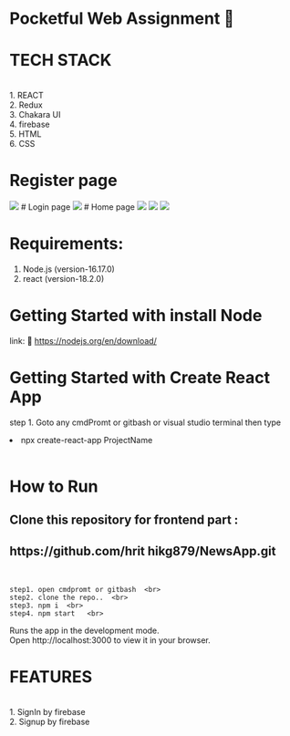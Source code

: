 # Pocketful Web Assignment 📰

 <h1> TECH STACK </h1>  <br>
  1. REACT  <br>
  2. Redux <br>
  3. Chakara UI <br>
  4. firebase <br>
  5. HTML <br>
  6. CSS

 

  
  # Register page
  <img src="https://user-images.githubusercontent.com/96183163/206062946-ce1ef343-d9de-4d0e-be8c-dd3dbc65698d.png" />
  # Login page
  <img src="https://user-images.githubusercontent.com/96183163/206063040-25758ebf-6c40-407b-a34d-1d60aa1b1548.png" />
  # Home page
  <img src="https://user-images.githubusercontent.com/96183163/206063298-d37a59d6-7924-4231-9cde-a601055b54a0.png" />
   
  <img src="https://user-images.githubusercontent.com/96183163/206063376-fb31c008-ed03-40a3-acbd-4b6cadc154f3.png" />

  <img src="https://user-images.githubusercontent.com/96183163/206063469-a9817961-97f3-4b2a-b8ee-944c5a58d958.png" />


  
<h1>Requirements:</h1>
  
   1.  Node.js (version-16.17.0) <br>
   2.  react  (version-18.2.0)   <br>
    
  
   <h1> Getting Started with install Node </h1>
   
   link: 🔗 https://nodejs.org/en/download/
   
  
   <h1> Getting Started with Create React App </h1>
   
   step 1. Goto any cmdPromt or gitbash or visual studio terminal then type <li> npx create-react-app ProjectName </li>  <br>
   
   <h1>How to Run </h1> 
   
   <h2> Clone this repository for frontend part : <h2>https://github.com/hrit hikg879/NewsApp.git </h2>  <br>
   
    step1. open cmdpromt or gitbash  <br>
    step2. clone the repo..  <br>
    step3. npm i  <br>
    step4. npm start   <br>
     
   Runs the app in the development mode.  <br>
   Open http://localhost:3000 to view it in your browser.  <br>
 
 <h1> FEATURES </h1>   <br>
   1. SignIn by firebase <br>
   2. Signup by firebase<br>
 
 


